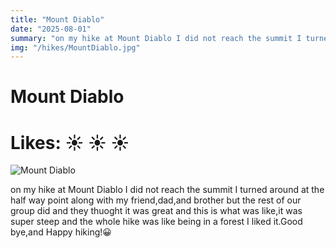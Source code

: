 ```yaml
---
title: "Mount Diablo"
date: "2025-08-01"
summary: "on my hike at Mount Diablo I did not reach the summit I turned around at the half way point along with my friend,dad,and brother but..."
img: "/hikes/MountDiablo.jpg"
---
```


# Mount Diablo

# Likes: :sunny: :sunny: :sunny: 

![Mount Diablo](/hikes/MountDiablo.jpg)

on my hike at Mount Diablo I did not reach the summit I turned around at the half way point along with my friend,dad,and brother but the rest of our group did and they thuoght it was great and this is what was like,it was super steep and the whole hike was like being in a forest I liked it.Good bye,and Happy hiking!&#128512; 

